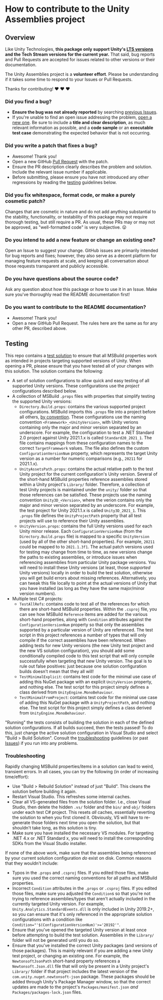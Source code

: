 # How to contribute to the Unity Assemblies project

## Overview

Like Unity Technologies, **this package only support Unity's [LTS versions](https://unity3d.com/unity/qa/lts-releases) and the Tech Stream versions for the current year.**
That said, bug reports and Pull Requests are accepted for issues related to other versions or their documentation.

The Unity Assemblies project is a **volunteer effort**. Please be understanding if it takes some time to respond to your Issues or Pull Requests.

Thanks for contributing! :heart: :heart: :heart:

### Did you find a bug?

* **Ensure the bug was not already reported** by searching [previous Issues](https://github.com/Rabadash8820/UnityAssemblies/issues).
* If you're unable to find an open issue addressing the problem, [open a new one](https://github.com/Rabadash8820/UnityAssemblies/issues/new).
    Be sure to include a **title and clear description**, as much relevant information as possible,
    and a **code sample** or an **executable test case** demonstrating the expected behavior that is not occurring.

### Did you write a patch that fixes a bug?

* Awesome! Thank you!
* Open a new GitHub [Pull Request](https://github.com/Rabadash8820/UnityAssemblies/pulls) with the patch.
* Ensure the PR description clearly describes the problem and solution. Include the relevant issue number if applicable.
* Before submitting, please ensure you have not introduced any other regressions by reading the [testing](#testing) guidelines below.

### Did you fix whitespace, format code, or make a purely cosmetic patch?

Changes that are cosmetic in nature and do not add anything substantial to the stability, functionality, or testability of this package
may not require thorough testing, but still require a PR.
As usual, these PRs may or may not be approved, as "well-formatted code" is very subjective. :stuck_out_tongue:

### Do you intend to add a new feature or change an existing one?

Open an Issue to suggest your change.
GitHub issues are primarily intended for bug reports and fixes; however, they also serve as a decent platform for managing feature requests at scale,
and keeping all conversation about those requests transparent and publicly accessible.

### Do you have questions about the source code?

Ask any question about how this package or how to use it in an Issue. Make sure you've thoroughly read the README documentation first!

### Do you want to contribute to the README documentation?

* Awesome! Thank you!
* Open a new GitHub Pull Request. The rules here are the same as for any other PR, described above.

## Testing

This repo contains a [test solution](./test) to ensure that all MSBuild properties work as intended in projects targeting supported versions of Unity.
When opening a PR, please ensure that you have tested all of your changes with this solution.
The solution contains the following:

* A set of solution configurations to allow quick and easy testing of all supported Unity versions.
    These configurations use the _project_ configurations described below.
* A collection of MSBuild `.props` files with properties that simplify testing the supported Unity versions:
  * `Directory.Build.props`: contains the various supported project configurations.
    MSBuild imports this `.props` file into a project before all others, [by convention](https://docs.microsoft.com/en-us/visualstudio/msbuild/customize-your-build#directorybuildprops-and-directorybuildtargets).
    These configurations use the naming convention `<Framework>_<UnityVersion>`, with Unity verions containing only the major and minor version separated by an underscore.
    For example, the configuration to test a .NET Standard 2.0 project against Unity 2021.1.x is called `Standard20_2021_1`.
    The file contains mappings from these configuration names to the correct `TargetFramework` values.
    The file also defines the custom `ConfigurationVersionNum` property,
    which represents the target Unity version as a number for numeric comparisons (e.g., `20211` for 2021.1.x).
  * `UnityAssetsPath.props`: contains the actual relative path to the test Unity project for the current configuration's Unity version.
    Several of the short-hand MSBuild properties reference assemblies stored within a Unity project's `Library/` folder.
    Therefore, a collection of test Unity projects is maintained under the `unity/` folder so that those references can be satisfied.
    These projects use the naming convention `Unity3D_<Version>`, where the verion contains only the major and minor version separated by an underscore.
    For example, the test project for Unity 2021.1.x is called `Unity3D_2021_1`.
    This `.props` file defines the `UnityProjectPath` property that all test projects will use to reference their Unity assemblies.
  * `UnityVersion.props`: contains the full Unity versions used for each Unity minor release.
    Each `ConfigurationVersionNum` (from the `Directory.Build.props` file) is mapped to a specific `UnityVersion` (used by all of the other short-hand properties).
    For example, `20211` could be mapped to to `2021.1.3f1`.
    The actual patch versions used for testing may change from time to time, as new versions change the paths to existing assemblies,
    or introduce issues when referencing assemblies from particular Unity package versions.
    You will need to install these Unity versions (at least, those _supported_ Unity versions) locally in order to build the test solution,
    otherwise you will get build errors about missing references.
    Alternatively, you can tweak this file locally to point at the actual versions of Unity that you have installed
    (as long as they have the same major/minor version numbers).
* Multiple test C# projects:
  * `TestAllRefs`: contains code to test all of the references for which there are short-hand MSBuild properties.
    Within the `.csproj` file, you can see how MSBuild `Reference` items are added for the various short-hand properties,
    along with `Condition` attributes against the `ConfigurationVersionNum` property so that only the assemblies supported by a particular version of Unity are referenced.
    The test script in this project references a number of types that will only compile if the correct assemblies have been referenced.
    When adding tests for new Unity versions (the new Unity test project and the new VS solution configuration),
    you should add some conditionally compiled code to this test script that will only compile successfully when targeting that new Unity version.
    The goal is to rule out false positives: just because one solution configuration builds doesn't mean that they all will!
  * `TestMinimalExplicit`: contains test code for the minimal use case of adding this NuGet package with an explicit `UnityVersion` property, and nothing else.
    The test script for this project simply defines a class derived from `UnityEngine.MonoBehaviour`.
  * `TestMinimalFromProject`: contains test code for the minimal use case of adding this NuGet package with a `UnityProjectPath`, and nothing else.
    The test script for this project simply defines a class derived from `UnityEngine.MonoBehaviour`.

"Running" the tests consists of building the solution in each of the defined solution configurations.
If all builds succeed, then the tests passed! To do this, just change the active solution configuration in Visual Studio and select "Build > Build Solution".
Consult the [troubleshooting](#troubleshooting) guidelines (or past [Issues](https://github.com/Rabadash8820/UnityAssemblies/issues)) if you run into any problems.

### Troubleshooting

Rapidly changing MSBuild properties/items in a solution can lead to weird, transient errors.
In all cases, you can try the following (in order of increasing time/effort):

* Use "Build > Rebuild Solution" instead of just "Build". This cleans the solution before building it again.
* Restart Visual Studio. This refreshes some internal caches.
* Clear all VS-generated files from the solution folder.
    I.e., close Visual Studio, then delete the hidden `.vs/` folder and the `bin/` and `obj/` folders under each test C# project.
    This resets _all_ caches, essentially reverting the solution to when you first cloned it.
    Obviously, VS will have to re-generate those folders next time you open the solution, but that shouldn't take long, as this solution is tiny.
* Make sure you have installed the necessary VS modules.
    For targeting .NET 4.x or .NET Standard x, you will need to install the corresponding SDKs from the Visual Studio installer.

If none of the above work, make sure that the assemblies being referenced by your current solution configuration _do_ exist on disk.
Common reasons that they wouldn't include:

* Typos in the `.props` and `.csproj` files.
    If you edited those files, make sure you used the correct naming conventions for all paths and MSBuild properties.
* Incorrect `Condition` attributes in the `.props` or `.csproj` files.
    If you edited those files, make sure you adjusted the `Condition`s so that you're not trying to reference assemblies/types
    that aren't actually included in the currently targeted Unity version.
    For example, `Unity.Analytics.StandardEvents.dll` is only included in Unity 2019.2+,
    so you can ensure that it's only referenced in the appropriate solution configurations with a condition like `Condition="'$(ConfigurationVersionNum)'>='20192'"`.
* Ensure that you've opened the targeted Unity version at least once before attempting to build the test solution.
    Assemblies in the `Library/` folder will not be generated until you do so.
* Ensure that you've installed the correct Unity packages (and versions of those packages).
    This is mainly relevant if you are adding a new Unity test project, or changing an existing one.
    For example, the `NewtonsoftJsonPath` short-hand property references a `Newtonsoft.Json.dll` file
    that will only be present in a Unity project's `Library/` folder if that project includes the latest version of the `com.unity.nuget.newtonsoft-json` package.
    These packages should be added through Unity's Package Manager window,
    so that the correct updates are made to the project's `Packages/manifest.json` _and_ `Packages/packages-lock.json` files.

